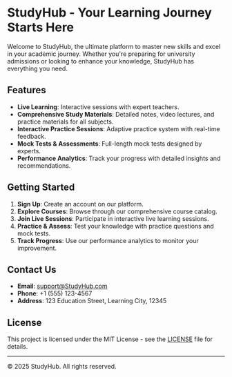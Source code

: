 # StudyHub - Your Learning Journey Starts Here

Welcome to StudyHub, the ultimate platform to master new skills and excel in your academic journey. Whether you're preparing for university admissions or looking to enhance your knowledge, StudyHub has everything you need.

## Features

- **Live Learning**: Interactive sessions with expert teachers.
- **Comprehensive Study Materials**: Detailed notes, video lectures, and practice materials for all subjects.
- **Interactive Practice Sessions**: Adaptive practice system with real-time feedback.
- **Mock Tests & Assessments**: Full-length mock tests designed by experts.
- **Performance Analytics**: Track your progress with detailed insights and recommendations.


## Getting Started

1. **Sign Up**: Create an account on our platform.
2. **Explore Courses**: Browse through our comprehensive course catalog.
3. **Join Live Sessions**: Participate in interactive live learning sessions.
4. **Practice & Assess**: Test your knowledge with practice questions and mock tests.
5. **Track Progress**: Use our performance analytics to monitor your improvement.

## Contact Us

- **Email**: support@StudyHub.com
- **Phone**: +1 (555) 123-4567
- **Address**: 123 Education Street, Learning City, 12345

## License

This project is licensed under the MIT License - see the [LICENSE](LICENSE) file for details.

---

© 2025 StudyHub. All rights reserved.
